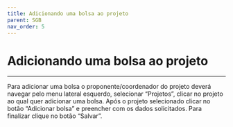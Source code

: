 ```yaml
---
title: Adicionando uma bolsa ao projeto
parent: SGB
nav_order: 5
---
```


#  Adicionando uma bolsa ao projeto
---

Para adicionar uma bolsa o proponente/coordenador do projeto deverá navegar pelo menu lateral esquerdo, selecionar “Projetos”, clicar no projeto ao qual quer adicionar uma bolsa. Após o projeto selecionado clicar no botão “Adicionar bolsa” e preencher com os dados solicitados. Para finalizar clique no botão “Salvar”.